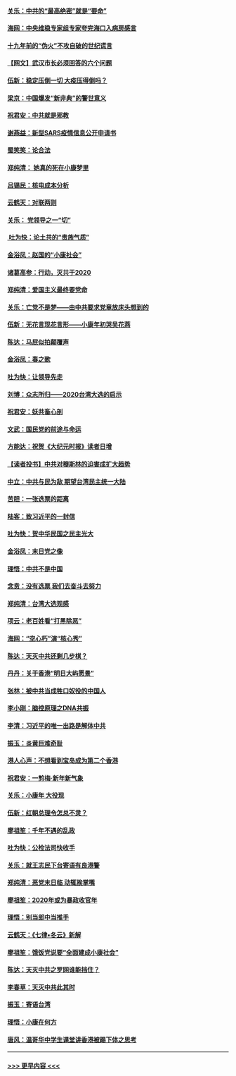 #### [关乐：中共的“最高绝密”就是“要命”](../pages/nsc993/n11816946.md?t=01241333) 
#### [海网：中央维稳专家组专家夸完海口入病房感言](../pages/nsc993/n11815138.md?t=01241333) 
#### [十九年前的“伪火”不攻自破的世纪谎言](../pages/nsc993/n11813238.md?t=01241333) 
#### [【网文】武汉市长必须回答的六个问题](../pages/nsc993/n11813848.md?t=01241333) 
#### [伍新：稳定压倒一切 大疫压得倒吗？](../pages/nsc993/n11812634.md?t=01241333) 
#### [梁京：中国爆发“新非典”的警世意义](../pages/nsc993/n11812554.md?t=01241333) 
#### [祝君安：中共就是邪教](../pages/nsc993/n11812431.md?t=01241333) 
#### [谢燕益：新型SARS疫情信息公开申请书](../pages/nsc993/n11808840.md?t=01241333) 
#### [蜀笑笑：论合法](../pages/nsc993/n11808064.md?t=01241333) 
#### [郑纯清： 她真的死在小康梦里](../pages/nsc993/n11806623.md?t=01241333) 
#### [吕锡民：核电成本分析](../pages/nsc993/n11806284.md?t=01241333) 
#### [云鹤天：对联两则](../pages/nsc993/n11805957.md?t=01241333) 
#### [关乐： 党领导之一“切”](../pages/nsc993/n11804505.md?t=01241333) 
#### [ 吐为快：论土共的“贵族气质”](../pages/nsc993/n11804490.md?t=01241333) 
#### [金浴凤：赵国的“小康社会”](../pages/nsc993/n11804452.md?t=01241333) 
#### [诸葛高参：行动，灭共于2020](../pages/nsc993/n11804120.md?t=01241333) 
#### [郑纯清：爱国主义最终要党命](../pages/nsc993/n11802197.md?t=01241333) 
#### [关乐：亡党不是梦——由中共要求党章放床头想到的](../pages/nsc993/n11802156.md?t=01241333) 
#### [伍新：无花言现花言形——小康年初哭吴花燕](../pages/nsc993/n11800044.md?t=01241333) 
#### [陈达：马屁似拍颠覆声](../pages/nsc993/n11800010.md?t=01241333) 
#### [金浴凤：春之歌](../pages/nsc993/n11797687.md?t=01241333) 
#### [吐为快：让领导先走](../pages/nsc993/n11797512.md?t=01241333) 
#### [刘博：众志所归——2020台湾大选的启示](../pages/nsc993/n11796878.md?t=01241333) 
#### [祝君安：妖共畜心剖](../pages/nsc993/n11794273.md?t=01241333) 
#### [文武：国民党的前途与命运](../pages/nsc993/n11794198.md?t=01241333) 
#### [方能达：祝贺《大纪元时报》读者日增](../pages/nsc993/n11793807.md?t=01241333) 
#### [【读者投书】中共对穆斯林的迫害成扩大趋势](../pages/nsc993/n11791371.md?t=01241333) 
#### [中立：中共与民为敌 期望台湾民主统一大陆](../pages/nsc993/n11790392.md?t=01241333) 
#### [苦胆：一张选票的距离](../pages/nsc993/n11788914.md?t=01241333) 
#### [陆客：致习近平的一封信](../pages/nsc993/n11788867.md?t=01241333) 
#### [吐为快：贺中华民国之民主光大](../pages/nsc993/n11788618.md?t=01241333) 
#### [金浴凤：末日党之像](../pages/nsc993/n11787475.md?t=01241333) 
#### [理悟：中共不是中国](../pages/nsc993/n11787463.md?t=01241333) 
#### [念贲：没有选票  我们去奋斗去努力](../pages/nsc993/n11787398.md?t=01241333) 
#### [郑纯清：台湾大选观感](../pages/nsc993/n11786210.md?t=01241333) 
#### [项云：老百姓看“打黑除恶”](../pages/nsc993/n11785398.md?t=01241333) 
#### [海网：“空心朽”演“核心秀”](../pages/nsc993/n11783874.md?t=01241333) 
#### [陈达：天灭中共还剩几步棋？](../pages/nsc993/n11783719.md?t=01241333) 
#### [丹丹：关于香港“明日大屿愿景”](../pages/nsc993/n11783273.md?t=01241333) 
#### [张林：被中共当成牲口奴役的中国人](../pages/nsc993/n11782397.md?t=01241333) 
#### [李小刚：脑控原理之DNA共振](../pages/nsc993/n11780962.md?t=01241333) 
#### [李清：习近平的唯一出路是解体中共](../pages/nsc993/n11780866.md?t=01241333) 
#### [振玉：炎黄巨难奇耻](../pages/nsc993/n11779632.md?t=01241333) 
#### [港人心声：不想看到宝岛成为第二个香港](../pages/nsc993/n11778817.md?t=01241333) 
#### [祝君安：一剪梅‧新年新气象](../pages/nsc993/n11776340.md?t=01241333) 
#### [关乐：小康年 大役现](../pages/nsc993/n11774213.md?t=01241333) 
#### [伍新：红朝总理令怎总不灵？](../pages/nsc993/n11770813.md?t=01241333) 
#### [廖祖笙：千年不遇的乱政](../pages/nsc993/n11770373.md?t=01241333) 
#### [吐为快：公检法司快收手](../pages/nsc993/n11770359.md?t=01241333) 
#### [关乐：就王志民下台寄语有良港警](../pages/nsc993/n11769903.md?t=01241333) 
#### [郑纯清：恶党末日临 动辄挨掌嘴](../pages/nsc993/n11769356.md?t=01241333) 
#### [廖祖笙：2020年或为暴政收官年](../pages/nsc993/n11768216.md?t=01241333) 
#### [理悟：别当郎中当推手](../pages/nsc993/n11768243.md?t=01241333) 
#### [云鹤天：《七律▪冬云》新解](../pages/nsc993/n11768204.md?t=01241333) 
#### [廖祖笙：饿饭党说要“全面建成小康社会”](../pages/nsc993/n11767482.md?t=01241333) 
#### [陈达：天灭中共之罗网谁能挡住？](../pages/nsc993/n11767465.md?t=01241333) 
#### [李春草：天灭中共此其时](../pages/nsc993/n11767452.md?t=01241333) 
#### [振玉：寄语台湾](../pages/nsc993/n11767432.md?t=01241333) 
#### [理悟：小康在何方](../pages/nsc993/n11767394.md?t=01241333) 
#### [唐风：温哥华中学生课堂讲香港被踢下体之思考](../pages/nsc993/n11766848.md?t=01241333) 

----
#### [ >>> 更早内容 <<< ](../indexes/nsc993-earlier.md)
